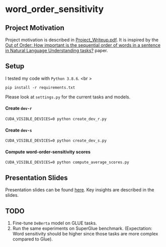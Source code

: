 # word_order_sensitivity

## Project Motivation
Project motivation is described in [Project_Writeup.pdf](Project_Writeup.pdf). It is inspired by the [Out of Order: How important is the sequential order of words in a sentence in Natural Language Understanding tasks?](https://anhnguyen.me/project/word-order/) paper.

## Setup
I tested my code with `Python 3.8.6`.
<br \>
```
pip install -r requirements.txt
```

Please look at `settings.py` for the current tasks and models.

#### Create `dev-r` 
`CUDA_VISIBLE_DEVICES=0 python create_dev_r.py`

#### Create `dev-s` 
`CUDA_VISIBLE_DEVICES=0 python create_dev_s.py`

#### Compute word-order-sensitivity scores
`CUDA_VISIBLE_DEVICES=0 python compute_average_scores.py`


## Presentation Slides
Presentation slides can be found [here](https://docs.google.com/presentation/d/1YhvEdotTh9Qlkn1l3rl3uw2nF-ArFfM7i3IRjFGkHws/edit?usp=sharing). Key insights are described in the slides.

## TODO
1. Fine-tune `DeBerta` model on GLUE tasks.
2. Run the same experiments on SuperGlue benchmark. (Expectation: Word sensitivity should be higher since those tasks are more complex compared to Glue).
